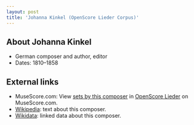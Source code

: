 ```yaml
---
layout: post
title: 'Johanna Kinkel (OpenScore Lieder Corpus)'
---
```


## About Johanna Kinkel

- German composer and author, editor
- Dates: 1810–1858

## External links

- MuseScore.com: View [sets by this composer] in [OpenScore Lieder] on MuseScore.com.
- [Wikipedia]: text about this composer.
- [Wikidata]: linked data about this composer.

[Wikipedia]: https://en.wikipedia.org/wiki/Johanna_Kinkel
[Wikidata]: https://www.wikidata.org/wiki/Q165824
[sets by this composer]: https://musescore.com/openscore-lieder-corpus/sets?order=title&text=Kinkel,+Johanna
[OpenScore Lieder]: https://musescore.com/openscore-lieder-corpus

